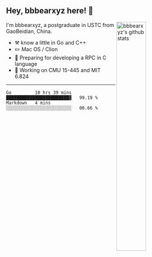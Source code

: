 ## Hey, bbbearxyz here! :wave:

<img align="right" alt="bbbearxyz's github stats" width="40%" src="https://github-readme-stats.vercel.app/api?username=bbbearxyz&show_icons=true">

I'm bbbearxyz, a postgraduate in USTC from GaoBeidian, China.

-   :hammer_and_pick:    know a little in Go and C++
-   :pencil2: Mac OS / Clion
-   :seedling: Preparing for developing a RPC in C language 
-   :thinking: Working on CMU 15-445 and MIT 6.824
---
<!--START_SECTION:waka-->
```text
Go         10 hrs 39 mins  ████████████████████████▓   99.19 % 
Markdown   4 mins          ░░░░░░░░░░░░░░░░░░░░░░░░░   00.66 % 
```
<!--END_SECTION:waka-->

